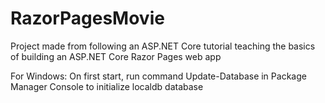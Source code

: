 # RazorPagesMovie
Project made from following an ASP.NET Core tutorial teaching the basics of building an ASP.NET Core Razor Pages web app

For Windows: On first start, run command Update-Database in Package Manager Console to initialize localdb database